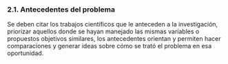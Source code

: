 ### 2.1. Antecedentes del problema

Se deben citar los trabajos científicos que le anteceden a la investigación, priorizar 
aquellos donde se hayan manejado las mismas variables o propuestos objetivos 
similares, los antecedentes orientan y permiten hacer comparaciones y generar ideas 
sobre cómo se trató el problema en esa oportunidad.
